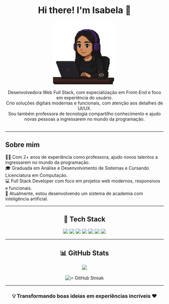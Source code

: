 <h1 align="center">Hi there! I'm Isabela 👋</h1>

<p align="center">
  <img src="isapixel2.png" alt="Foto Isabela Oliveira" width="200px" />
</p>

<p align="center">
  Desenvolvedora Web Full Stack, com especialização em Front-End e foco em experiência do usuário. <br>
  Crio soluções digitais modernas e funcionais, com atenção aos detalhes de UI/UX. <br>
  Sou também professora de tecnologia compartilho conhecimento e ajudo novas pessoas a ingressarem no mundo da programação. <br>
  <br>
</p>

---

## Sobre mim

👨‍💻 Com 2+ anos de experiência como professora, ajudo novos talentos a ingressarem no mundo da programação.  
🎓 Graduada em Análise e Desenvolvimento de Sistemas e Cursando Licenciatura em Computação.  
💻 Full Stack Developer com foco em projetos web modernos, responsivos e funcionais.  
🚀 Atualmente, estou desenvolvendo um sistema de academia com inteligência artificial.

---

<h2 align="center">🧠 Tech Stack</h2>

<p align="center">
  <img src="https://cdn.jsdelivr.net/gh/devicons/devicon/icons/javascript/javascript-original.svg" height="30" />
  <img src="https://cdn.jsdelivr.net/gh/devicons/devicon/icons/react/react-original.svg" height="30" />
  <img src="https://cdn.jsdelivr.net/gh/devicons/devicon/icons/html5/html5-original.svg" height="30" />
  <img src="https://cdn.jsdelivr.net/gh/devicons/devicon/icons/css3/css3-original.svg" height="30" />
  <img src="https://cdn.jsdelivr.net/gh/devicons/devicon/icons/python/python-original.svg" height="30" />
  <img src="https://cdn.jsdelivr.net/gh/devicons/devicon/icons/nodejs/nodejs-original.svg" height="30" />
  <img src="https://cdn.jsdelivr.net/gh/devicons/devicon/icons/git/git-original.svg" height="30" />
</p>

---

<h2 align="center">📊 GitHub Stats</h2>

<p align="center">
  <img src="https://github-readme-stats.vercel.app/api/top-langs/?username=isabellaoliveira11&layout=compact&theme=dracula" height="150" />
</p>

<p align="center">
  <img src="https://streak-stats.demolab.com?user=isabellaoliveira11&theme=react&border_radius=10&count_private=true" alt="🔥 GitHub Streak" />
</p>

---

<h3 align="center">💡 Transformando boas ideias em experiências incríveis ❤️</h3>

<p align="center"><strong>
